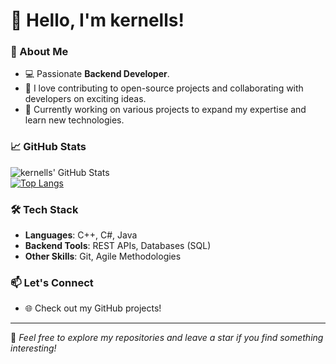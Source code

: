 # 👋 Hello, I'm kernells!  

### 🚀 About Me  
- 💻 Passionate **Backend Developer**.  
- 🤝 I love contributing to open-source projects and collaborating with developers on exciting ideas.  
- 🌱 Currently working on various projects to expand my expertise and learn new technologies.  

### 📈 GitHub Stats  
![kernells' GitHub Stats](https://github-readme-stats.vercel.app/api?username=kernells&show_icons=true&theme=radical)  
[![Top Langs](https://github-readme-stats.vercel.app/api/top-langs/?username=kernells&layout=compact&theme=radical)](https://github.com/anuraghazra/github-readme-stats)  

### 🛠️ Tech Stack  
- **Languages**: C++, C#, Java  
- **Backend Tools**: REST APIs, Databases (SQL)
- **Other Skills**: Git, Agile Methodologies 

### 📫 Let's Connect  
- 🌐 Check out my GitHub projects!  

---
🌟 *Feel free to explore my repositories and leave a star if you find something interesting!*  
